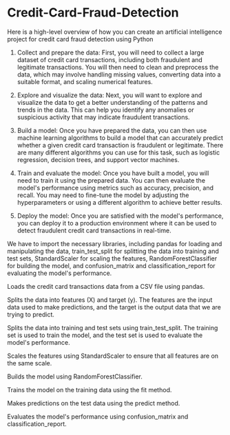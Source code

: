 # Credit-Card-Fraud-Detection
Here is a high-level overview of how you can create an artificial intelligence project for credit card fraud detection using Python

1. Collect and prepare the data: First, you will need to collect a large dataset of credit card transactions, including both fraudulent and legitimate transactions. You will then need to clean and preprocess the data, which may involve handling missing values, converting data into a suitable format, and scaling numerical features.

2. Explore and visualize the data: Next, you will want to explore and visualize the data to get a better understanding of the patterns and trends in the data. This can help you identify any anomalies or suspicious activity that may indicate fraudulent transactions.

3. Build a model: Once you have prepared the data, you can then use machine learning algorithms to build a model that can accurately predict whether a given credit card transaction is fraudulent or legitimate. There are many different algorithms you can use for this task, such as logistic regression, decision trees, and support vector machines.

4. Train and evaluate the model: Once you have built a model, you will need to train it using the prepared data. You can then evaluate the model's performance using metrics such as accuracy, precision, and recall. You may need to fine-tune the model by adjusting the hyperparameters or using a different algorithm to achieve better results.

5. Deploy the model: Once you are satisfied with the model's performance, you can deploy it to a production environment where it can be used to detect fraudulent credit card transactions in real-time.


We have to import the necessary libraries, including pandas for loading and manipulating the data, train_test_split for splitting the data into training and test sets, StandardScaler for scaling the features, RandomForestClassifier for building the model, and confusion_matrix and classification_report for evaluating the model's performance.

Loads the credit card transactions data from a CSV file using pandas.

Splits the data into features (X) and target (y). The features are the input data used to make predictions, and the target is the output data that we are trying to predict.

Splits the data into training and test sets using train_test_split. The training set is used to train the model, and the test set is used to evaluate the model's performance.

Scales the features using StandardScaler to ensure that all features are on the same scale.

Builds the model using RandomForestClassifier.

Trains the model on the training data using the fit method.

Makes predictions on the test data using the predict method.

Evaluates the model's performance using confusion_matrix and classification_report.
